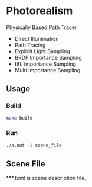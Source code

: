 # Photorealism
Physically Based Path Tracer

* Direct Illumination
* Path Tracing
* Explicit Light Sampling
* BRDF Importance Sampling
* IBL Importance Sampling
* Multi Importance Sampling

## Usage
### Build
```bash
make build
```

### Run
```bash
./a.out -i scene_file
```

## Scene File
***.toml is scene description file.

